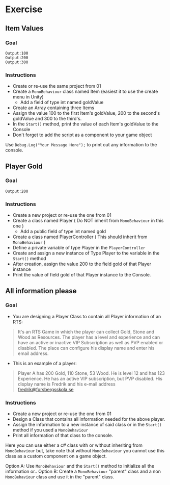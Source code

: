 ﻿# Exercise

## Item Values

### Goal

````
Output:100
Output:200
Output:300
````
### Instructions

- Create or re-use the same project from 01
- Create a `MonoBehaviour` class named Item (easiest it to use the create menu in Unity)
  - Add a field of type int named goldValue
- Create an Array containing three Items
- Assign the value 100 to the first Item's goldValue, 200 to the second's goldValue and 300 to the third's. 
- In the `Start()` method, print the value of each Item's goldValue to the Console
- Don't forget to add the script as a component to your game object

Use `Debug.Log("Your Message Here");` to print out any information to the console.

## Player Gold

### Goal
````
Output:200
````
### Instructions

- Create a new project or re-use the one from 01
- Create a class named Player ( Do NOT inherit from `MonoBehaviour` in this one )
   - Add a public field of type int named gold
- Create a class named PlayerController ( This should inherit from `MonoBehaviour` ) 
- Define a private variable of type Player in the `PlayerController`
- Create and assign a new instance of Type Player to the variable in the `Start()` method
- After creation, assign the value 200 to the field gold of that Player instance
- Print the value of field gold of that Player instance to the Console.

## All information please

### Goal

- You are designing a Player Class to contain all Player information of an RTS:

>It's an RTS Game in which the player can collect Gold, Stone and Wood as Resources. The player has a level and experience and can have an active or inactive VIP Subscription as well as PVP enabled or disabled. The place can configure his display name and enter his email address.

- This is an example of a player:

>Player A has 200 Gold, 110 Stone, 53 Wood. He is level 12 and has 123 Experience. He has an active VIP subscription, but PVP disabled. His display name is Fredrik and his e-mail address fredrik@forsbergsskola.se

### Instructions

- Create a new project or re-use the one from 01
- Design a Class that contains all information needed for the above player.
- Assign the information to a new instance of said class or in the `Start()` method if you used a `MonoBehaviour`
- Print all information of that class to the console.

Here you can use either a c# class with or without inheriting from `MonoBehaviour` but, take note that without `MonoBehaviour` you cannot use this class as a custom component on a game object.

Option A: Use `MonoBehaviour` and the `Start()` method to initialize all the information or..
Option B: Create a `MonoBehaviour` "parent" class and a non `MonoBehaviour` class and use it in the "parent" class.
